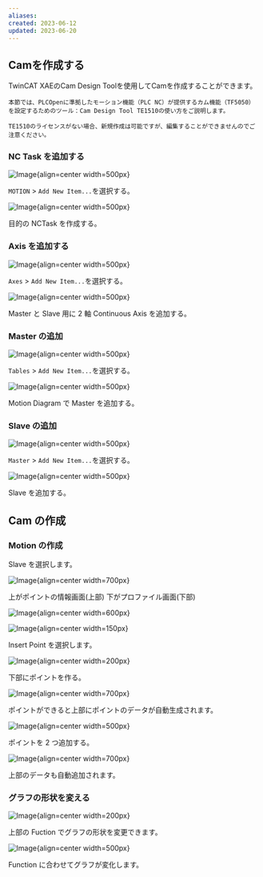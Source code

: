 ```yaml
---
aliases: 
created: 2023-06-12
updated: 2023-06-20
---
```

## Camを作成する

TwinCAT XAEのCam Design Toolを使用してCamを作成することができます。

```{note}
本節では、PLCOpenに準拠したモーション機能（PLC NC）が提供するカム機能（TF5050）を設定するためのツール：Cam Design Tool TE1510の使い方をご説明します。
```

```{warning}
TE1510のライセンスがない場合、新規作成は可能ですが、編集することができませんのでご注意ください。
```

### NC Task を追加する

![Image](assets/Make_Cam_01.png){align=center width=500px}

`MOTION` > `Add New Item...`を選択する。

![Image](assets/Make_Cam_02.png){align=center width=500px}

目的の NCTask を作成する。

### Axis を追加する

![Image](assets/Make_Cam_03.png){align=center width=500px}

`Axes` > `Add New Item...`を選択する。

![Image](assets/Make_Cam_04.png){align=center width=500px}

Master と Slave 用に 2 軸 Continuous Axis を追加する。

### Master の追加

![Image](assets/Make_Cam_05.png){align=center width=500px}

`Tables` > `Add New Item...`を選択する。

![Image](assets/Make_Cam_06.png){align=center width=500px}

Motion Diagram で Master を追加する。

### Slave の追加

![Image](assets/Make_Cam_07.png){align=center width=500px}

`Master` > `Add New Item...`を選択する。

![Image](assets/Make_Cam_08.png){align=center width=500px}

Slave を追加する。

## Cam の作成

### Motion の作成

Slave を選択します。

![Image](assets/Make_Cam_09.png){align=center width=700px}

上がポイントの情報画面(上部)
下がプロファイル画面(下部)

![Image](assets/Make_Cam_10.png){align=center width=600px}

![Image](assets/Make_Cam_11.png){align=center width=150px}

Insert Point を選択します。

![Image](assets/Make_Cam_12.png){align=center width=200px}

下部にポイントを作る。

![Image](assets/Make_Cam_13.png){align=center width=700px}

ポイントができると上部にポイントのデータが自動生成されます。

![Image](assets/Make_Cam_14.png){align=center width=500px}

ポイントを 2 つ追加する。

![Image](assets/Make_Cam_15.png){align=center width=700px}

上部のデータも自動追加されます。

### グラフの形状を変える

![Image](assets/Make_Cam_16.png){align=center width=200px}

上部の Fuction でグラフの形状を変更できます。

![Image](assets/Make_Cam_17.png){align=center width=500px}

Function に合わせてグラフが変化します。
